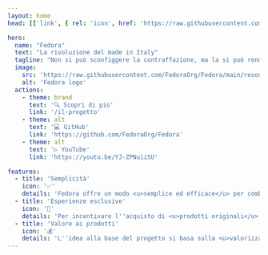 ```yaml
---
layout: home
head: [['link', { rel: 'icon', href: 'https://raw.githubusercontent.com/FedoraOrg/Fedora/main/resources/favicon.ico' }]]

hero:
  name: "Fedora"
  text: "La rivoluzione del made in Italy"
  tagline: "Non si può sconfiggere la contraffazione, ma la si può rendere inutile."
  image:
    src: 'https://raw.githubusercontent.com/FedoraOrg/Fedora/main/resources/logo-round.png'
    alt: 'Fedora logo'
  actions:
    - theme: brand
      text: '🔍 Scopri di più'
      link: '/il-progetto'
    - theme: alt
      text: '💻 GitHub'
      link: 'https://github.com/FedoraOrg/Fedora'
    - theme: alt
      text: '▷ YouTube'
      link: 'https://youtu.be/YJ-ZPNuiiSU'

features:
  - title: 'Semplicità'
    icon: '✅'
    details: 'Fedora offre un modo <u>semplice ed efficace</u> per combattere la contraffazione. Si tratta di un sistema <u>facile da implementare</u> per i produttori ed <u>intuitivo</u> per i consumatori.'
  - title: 'Esperienze esclusive'
    icon: '🌟'
    details: 'Per incentivare l''acquisto di <u>prodotti originali</u>, i consumatori hanno la possibilità di accedere ad un <u>catalogo di contenuti</u>, tra cui eventi a pagamento e curiosità esclusive che riguardano il prodotto acquistato.'
  - title: 'Valore ai prodotti'
    icon: '💰'
    details: 'L''idea alla base del progetto si basa sulla <u>valorizzazione del prodotto originale</u>, sia che si tratti di uno dei 100.000 <u>piccoli artigiani</u> italiani, sia che si tratti di una <u>grande azienda</u>.'
---
```

